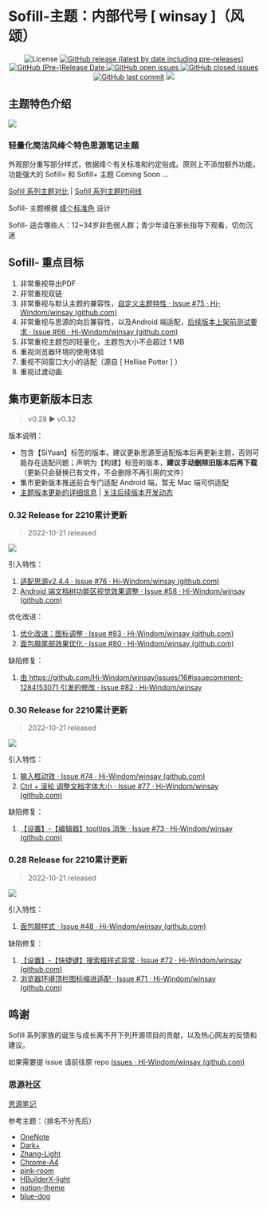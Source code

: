 # Sofill-主题：内部代号 [ winsay ]（风颂）

<p align="center">
    <img src="https://img.shields.io/pypi/l/color-theme-analyse.svg" alt="License">
    <a href="https://github.com/Hi-Windom/winsay/releases">
    <img alt="GitHub release (latest by date including pre-releases)" src="https://img.shields.io/github/v/release/Hi-Windom/winsay?include_prereleases">
    <img alt="GitHub (Pre-)Release Date" src="https://img.shields.io/github/release-date-pre/Hi-Windom/winsay">
    </a><a href="https://github.com/Hi-Windom/winsay/issues?q=is%3Aopen+is%3Aissue">
    <img alt="GitHub open issues" src="https://img.shields.io/github/issues-raw/Hi-Windom/winsay"/>
    </a><a href="https://github.com/Hi-Windom/winsay/issues?q=is%3Aissue+is%3Aclosed">
    <img alt="GitHub closed issues" src="https://img.shields.io/github/issues-closed-raw/Hi-Windom/winsay">
    </a><a href="https://github.com/Hi-Windom/winsay/commits/main">
    <img alt="GitHub last commit" src="https://img.shields.io/github/last-commit/Hi-Windom/winsay"></a>
    <a href="tencent://AddContact/?fromId=45&fromSubId=1&subcmd=all&uin=694357845&website=www.oicqzone.com"><img src="https://img.shields.io/badge/QQ-694357845-orange"></a>
</p>

## 主题特色介绍

<p><img src="https://user-images.githubusercontent.com/83791825/196950046-492cf9ee-14b3-4ba0-995d-2e2323acb9e4.png"/></p>

### 轻量化简洁风绛亽特色思源笔记主题

外观部分重写部分样式，依据绛亽有关标准和约定俗成。原则上不添加额外功能，功能强大的 Sofill= 和 Sofill+ 主题 Coming Soon ...

[Sofill 系列主题对比](https://github.com/Hi-Windom/Sofill/wiki/Sofill-%E7%B3%BB%E5%88%97%E4%B8%BB%E9%A2%98%E5%A6%82%E4%BD%95%E9%80%89%E6%8B%A9)  |  [Sofill 系列主题时间线 ](https://github.com/Hi-Windom/Sofill/wiki/Sofill-%E7%B3%BB%E5%88%97%E5%AE%B6%E6%97%8F%E6%97%B6%E9%97%B4%E7%BA%BF)

Sofill- 主题根据 [绛亽标准色](https://github.com/Hi-Windom/Sofill/wiki/Sofill-%E7%B3%BB%E5%88%97%E4%B8%BB%E9%A2%98%E9%80%9A%E7%94%A8%E6%A0%87%E5%87%86%E8%89%B2) 设计

Sofill- 适合哪些人：12~34岁非色弱人群；青少年请在家长指导下观看，切勿沉迷

## Sofill- 重点目标

1. 非常重视导出PDF
2. 非常重视双链
3. 非常重视与默认主题的兼容性，[自定义主题特性 · Issue #75 · Hi-Windom/winsay (github.com)](https://github.com/Hi-Windom/winsay/issues/75)
4. 非常重视与思源的向后兼容性，以及Android 端适配，[后续版本上架前测试要求 · Issue #66 · Hi-Windom/winsay (github.com)](https://github.com/Hi-Windom/winsay/issues/66)
5. 非常重视主题包的轻量化，主题包大小不会超过 1 MB
6. 重视浏览器环境的使用体验
7. 重视不同窗口大小的适配（源自 [ Hellise Potter ] ）
8. 重视过渡动画

## 集市更新版本日志

> v0.28 ▶ v0.32

版本说明：

* 包含【SiYuan】标签的版本，建议更新思源至适配版本后再更新主题，否则可能存在适配问题；声明为【构建】标签的版本，**建议手动删除旧版本后再下载**（更新只会替换已有文件，不会删除不再引用的文件）
* 集市更新版本推送前会专门适配 Android 端，暂无 Mac 端可供适配
* [主题版本更新的详细信息](https://github.com/Hi-Windom/winsay/releases)  |  [关注后续版本开发动态](https://github.com/Hi-Windom/winsay/milestones)

### 0.32 Release for 2210累计更新

> 2022-10-21 released

<p><img src="https://img.shields.io/badge/SiYuan-2.4.4-green"/></p>

引入特性：

1. [适配思源v2.4.4 · Issue #76 · Hi-Windom/winsay (github.com)](https://github.com/Hi-Windom/winsay/issues/76)
2. [Android 端文档树功能区视觉效果调整 · Issue #58 · Hi-Windom/winsay (github.com)](https://github.com/Hi-Windom/winsay/issues/58)

优化改进：

1. [优化改进：图标调整 · Issue #83 · Hi-Windom/winsay (github.com)](https://github.com/Hi-Windom/winsay/issues/83)
2. [面包屑尾部效果优化 · Issue #80 · Hi-Windom/winsay (github.com)](https://github.com/Hi-Windom/winsay/issues/80)

缺陷修复：

1. [由 https://github.com/Hi-Windom/winsay/issues/16#issuecomment-1284153071 引发的修改 · Issue #82 · Hi-Windom/winsay](https://github.com/Hi-Windom/winsay/issues/82)

### 0.30 Release for 2210累计更新

> 2022-10-21 released

<p><img src="https://img.shields.io/badge/SiYuan-2.4.3-green"/></p>

引入特性：

1. [输入框动效 · Issue #74 · Hi-Windom/winsay (github.com)](https://github.com/Hi-Windom/winsay/issues/74)
2. [Ctrl + 滚轮 调整文档字体大小 · Issue #77 · Hi-Windom/winsay (github.com)](https://github.com/Hi-Windom/winsay/issues/77)

缺陷修复：

1. [【设置】-【编辑器】tooltips 消失 · Issue #73 · Hi-Windom/winsay (github.com)](https://github.com/Hi-Windom/winsay/issues/73)

### 0.28 Release for 2210累计更新

> 2022-10-21 released

<p><img src="https://img.shields.io/badge/SiYuan-2.4.3-green"/></p>

引入特性：

1. [面包屑样式 · Issue #48 · Hi-Windom/winsay (github.com)](https://github.com/Hi-Windom/winsay/issues/48)

缺陷修复：

1. [【设置】-【快捷键】搜索框样式异常 · Issue #72 · Hi-Windom/winsay (github.com)](https://github.com/Hi-Windom/winsay/issues/72)
2. [浏览器环境顶栏图标缩进适配 · Issue #71 · Hi-Windom/winsay (github.com)](https://github.com/Hi-Windom/winsay/issues/71)

## 鸣谢

Sofill 系列家族的诞生与成长离不开下列开源项目的贡献，以及热心网友的反馈和建议。

如果需要提 issue 请前往原 repo [Issues · Hi-Windom/winsay (github.com)](https://github.com/Hi-Windom/winsay/issues)

### 思源社区

[思源笔记](https://github.com/siyuan-note/siyuan)

参考主题：（排名不分先后）

* [OneNote](https://github.com/UserZYF/OneNote)
* [Dark+](https://github.com/Zuoqiu-Yingyi/siyuan-theme-dark-plus)
* [Zhang-Light](https://github.com/UserZYF/zhang-light)
* [Chrome-A4](https://github.com/UserZYF/Chrome-A4)
* [pink-room](https://github.com/StarDustSheep/pink-room)
* [HBuilderX-light](https://github.com/UFDXD/HBuilderX-Light)
* [notion-theme](https://github.com/royc01/notion-theme)
* [blue-dog](https://github.com/UserZYF/blue-dog)
